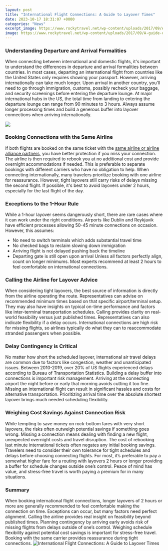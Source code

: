 ```yaml
---
layout: post
title: "International Flight Connections: A Guide to Layover Times"
date: 2023-10-17 18:31:07 +0000
categories: "News"
excerpt_image: https://www.rockytravel.net/wp-content/uploads/2017/09/A-guide-on-how-to-plan-connecting-flights-with-layovers.jpg
image: https://www.rockytravel.net/wp-content/uploads/2017/09/A-guide-on-how-to-plan-connecting-flights-with-layovers.jpg
---
```


### Understanding Departure and Arrival Formalities
When connecting between international and domestic flights, it's important to understand the differences in departure and arrival formalities between countries. In most cases, departing an international flight from countries like the United States only requires showing your passport. However, arriving internationally can take much longer. 
Upon arrival in another country, you'll need to go through immigration, customs, possibly recheck your baggage, and security screenings before entering the departure lounge. At major international hubs in the US, the total time from landing to entering the departure lounge can range from 90 minutes to 3 hours. Always assume longer processing times and build a generous buffer into layover connections when arriving internationally.

![](https://www.rockytravel.net/wp-content/uploads/2017/09/All-about-international-layover-flights-1024x585.jpg)
### Booking Connections with the Same Airline
If both flights are booked on the same ticket with the [same airline or airline alliance partners](https://elviaje.github.io/2024-01-08-un-viaje-revelador-a-tbilisi-georgia/), you have better protection if you miss your connection. The airline is then required to rebook you at no additional cost and provide overnight accommodations if needed. This is preferable to separate bookings with different carriers who have no obligation to help.
When connecting internationally, many travelers prioritize booking with one airline for reassurance. However, tight layovers still carry risks of delays missing the second flight. If possible, it's best to avoid layovers under 2 hours, especially for the last flight of the day.
### Exceptions to the 1-Hour Rule 
While a 1-hour layover seems dangerously short, there are rare cases where it can work under the right conditions. Airports like Dublin and Reykjavik have efficient processes allowing 50-45 minute connections on occasion. However, this assumes:
- No need to switch terminals which adds substantial travel time
- No checked bags to reclaim slowing down immigration  
- Arriving flight is not delayed pushing back the timeline
- Departing gate is still open upon arrival 
Unless all factors perfectly align, count on longer minimums. Most experts recommend at least 2 hours to feel comfortable on international connections.
### Calling the Airline for Layover Advice
When considering tight layovers, the best source of information is directly from the airline operating the route. Representatives can advise on recommended minimum times based on that specific airport/terminal setup. They may also have insights on typical on-time performance and factors like inter-terminal transportation schedules. 
Calling provides clarity on real-world feasibility versus just published times. Representatives can also indicate flexibility if a delay occurs. International connections are high risk for missing flights, so airlines typically do what they can to reaccommodate stranded passengers when possible.
### Delay Contingency is Critical  
No matter how short the scheduled layover, international air travel delays are common due to factors like congestion, weather and unanticipated issues. Between 2010-2019, over 20% of US flights experienced delays according to Bureau of Transportation Statistics. Building a delay buffer into connections is important risk management. 
Arriving at the connecting airport the night before or early that morning avoids cutting it too fine. Missing an international flight can result in significant hassles and costs for alternative transportation. Prioritizing arrival time over the absolute shortest layover brings much needed scheduling flexibility.
### Weighing Cost Savings Against Connection Risk
While tempting to save money on rock-bottom fares with very short layovers, the risks often outweigh potential savings if something goes wrong. Missing a connection means dealing with finding a new flight, unexpected overnight costs and travel disruption. The cost of rebooking last minute international tickets often negates any initial booking savings. 
Travelers need to consider their own tolerance for tight schedules and delays before choosing connecting flights. For most, it’s preferable to pay a somewhat higher fare for a routing with layovers 2 hours or longer providing a buffer for schedule changes outside one’s control. Peace of mind has value, and stress-free travel is worth paying a premium for in many situations.
### Summary
When booking international flight connections, longer layovers of 2 hours or more are generally recommended to feel comfortable making the connection on time. Exceptions can occur, but many factors need perfect alignment. Calling the airline provides real insight on feasibility beyond published times. Planning contingency by arriving early avoids risk of missing flights from delays outside of one’s control. Weighing schedule flexibility against potential cost savings is important for stress-free travel. Booking with the same carrier provides reassurance during tight connections.
![International Flight Connections: A Guide to Layover Times](https://www.rockytravel.net/wp-content/uploads/2017/09/A-guide-on-how-to-plan-connecting-flights-with-layovers.jpg)